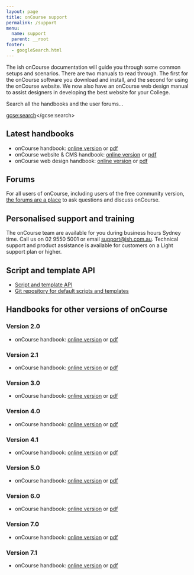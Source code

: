 ```yaml
---
layout: page
title: onCourse support
permalink: /support
menu:
  name: support
  parent: __root
footer:
  - googleSearch.html
---
```


The ish onCourse documentation will guide you through some common setups and scenarios. There are two manuals to read through. The first for the onCourse software you download and install, and the second for using the onCourse website. We now also have an onCourse web design manual to assist designers in developing the best website for your College. 

Search all the handbooks and the user forums...

<gcse:search></gcse:search>

## Latest handbooks

* onCourse handbook: [online version](/s/onCourse/doc/latest/manual/) or [pdf](/s/onCourse/doc/latest/manual/manual.pdf)
* onCourse website & CMS handbook: [online version](/s/onCourse/doc/web/) or [pdf](/s/onCourse/doc/web/web.pdf)
* onCourse web design handbook: [online version](/s/onCourse/doc/design/) or [pdf](/s/onCourse/doc/design/design.pdf)

## Forums

For all users of onCourse, including users of the free community version, [the forums are a place](http://forums.ish.com.au) to ask questions and discuss onCourse.

## Personalised support and training

The onCourse team are available for you during business hours Sydney time. Call us on 02 9550 5001 or email support@ish.com.au. Technical support and product assistance is available for customers on a Light support plan or higher.

## Script and template API

* [Script and template API](/s/onCourse/doc/latest/api/)
* [Git repository for default scripts and templates](https://github.com/ari/oncourse-scripts)


## Handbooks for other versions of onCourse

### Version 2.0

* onCourse handbook: [online version](/s/onCourse/doc/2.0/manual/) or [pdf](/s/onCourse/doc/2.0/manual/manual.pdf)

### Version 2.1

* onCourse handbook: [online version](/s/onCourse/doc/2.1/manual/) or [pdf](/s/onCourse/doc/2.1/manual/manual.pdf)

### Version 3.0

* onCourse handbook: [online version](/s/onCourse/doc/3.0/manual/) or [pdf](/s/onCourse/doc/3.0/manual/manual.pdf)

### Version 4.0

* onCourse handbook: [online version](/s/onCourse/doc/4.0/manual/) or [pdf](/s/onCourse/doc/4.0/manual/manual.pdf)

### Version 4.1

* onCourse handbook: [online version](/s/onCourse/doc/4.1/manual/) or [pdf](/s/onCourse/doc/4.1/manual/manual.pdf)

### Version 5.0

* onCourse handbook: [online version](/s/onCourse/doc/5.0/manual/) or [pdf](/s/onCourse/doc/5.0/manual/manual.pdf)

### Version 6.0

* onCourse handbook: [online version](/s/onCourse/doc/6.0/manual/) or [pdf](/s/onCourse/doc/6.0/manual/manual.pdf)

### Version 7.0

* onCourse handbook: [online version](/s/onCourse/doc/7.0/manual/) or [pdf](/s/onCourse/doc/7.0/manual/manual.pdf)

### Version 7.1

* onCourse handbook: [online version](/s/onCourse/doc/7.1/manual/) or [pdf](/s/onCourse/doc/7.1/manual/manual.pdf)